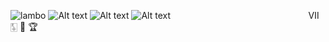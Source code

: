 ![lambo](https://i.pinimg.com/originals/5e/78/af/5e78affab2547d678e4c5458dd931381.gif)
![Alt text](https://blogger.googleusercontent.com/img/b/R29vZ2xl/AVvXsEjG4RBYdsYVf66QKc__O0j5JmfAMPH8x8xFmV7PBkw6BBW8uaP8_3jI-j-Vd59iSp032Ccj80zQL1lvqPLD9THVQa0z4U7QfLVIyrIN0EpWEzVdokfjMj5dJicQeLe9II76wlNh_RQyn4kZ_51VHk-mrlYhJbuKOqDrDbGu2h43sJkFU_ecZDbnqoojzUI_/w640-h360/1portogun.PNG)
![Alt text](https://blogger.googleusercontent.com/img/b/R29vZ2xl/AVvXsEhSQ2YUsKew_5c4PzwV9_aCLowh2PcdbadTaQinPKNj9VRwAVnJ32cfsK4jJ8odXXzxpzi0-tJnl14z7wSOhDej0mSASx-P1VlrmTMk2v_WPi7GHIkyt1s9S53stfm-98Taosw6pdziu7-sKXfM8emvUJHHJJk-zViqTF8xayOUA6aPN1XfrZ4UvWMSNGwu/w640-h354/2portogun.PNG)
![Alt text](https://blogger.googleusercontent.com/img/b/R29vZ2xl/AVvXsEioH-pCUKBnIW9va_iylm_JMpmJDUatMwsH6XB4LALZKpTlumo2L1BDNpMSi1saaBxiQOJFMu_Ygf8ESY3D_p96N0xH5rc8LFTVMM6x7GNP4GeAOJ-4Otn2YFqqwg8AQfKILEw73frmHeNJL_hw0xR1LqedaCrl6kVeX4m-DwxJ9Bcdm3A-zPMC7uJw2G9j/w640-h362/4portogun.PNG)‎ ‎ ‎ ‎ ‎ ‎ ‎ ‎ ‎ ‎ ‎ ‎ ‎ ‎ ‎ ‎ ‎ ‎ ‎ ‎ ‎ ‎ ‎ ‎ ‎ ‎ ‎ ‎ ‎ ‎ ‎ ‎ ‎ ‎ ‎ ‎ ‎ ‎ ‎ ‎ ‎ ‎ ‎ ‎ ‎ ‎ ‎ ‎ ‎ ‎ ‎ ‎ ‎ ‎ ‎ ‎ ‎ ‎ ‎ ‎ ‎ ‎ ‎ ‎ ‎ ‎ ‎ ‎ ‎ ‎ ‎ ‎ ‎ ‎ ‎ ‎ ‎ ‎ ‎ ‎ ‎ ‎ ‎ ‎ ‎ ‎ ‎ ‎ ‎ ‎ ‎ ‎ ‎ ‎ ‎ ‎ ‎ ‎ ‎ ‎ ‎ ‎ ‎ ‎ ‎ ‎ ‎ ‎ ‎ ‎ ‎ ‎ ‎ ‎ ‎ ‎ ‎ ‎ ‎ ‎ ‎ ‎ ‎ ‎ ‎ ‎ ‎ ‎ ‎ ‎ ‎ ‎ ‎ ‎ ‎ ‎ ‎ ‎ ‎ ‎ ‎ Ⅶ  🀧  🥇 🏆



